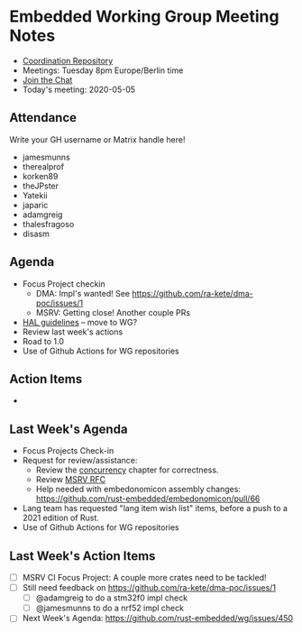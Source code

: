 # Embedded Working Group Meeting Notes

* [Coordination Repository]
* Meetings: Tuesday 8pm Europe/Berlin time
* [Join the Chat]
* Today's meeting: 2020-05-05

[Coordination Repository]: https://github.com/rust-embedded/wg
[Join the Chat]: https://riot.im/app/#/room/#rust-embedded:matrix.org
[Meeting Agenda]: #

## Attendance

Write your GH username or Matrix handle here!

* jamesmunns
* therealprof
* korken89
* theJPster
* Yatekii
* japaric
* adamgreig
* thalesfragoso
* disasm

## Agenda

* Focus Project checkin
    * DMA: Impl's wanted! See https://github.com/ra-kete/dma-poc/issues/1
    * MSRV: Getting close! Another couple PRs
* [HAL guidelines](https://github.com/jonas-schievink/hal-guidelines) – move to WG?
* Review last week's actions
* Road to 1.0
* Use of Github Actions for WG repositories

## Action Items

*

## Last Week's Agenda

* Focus Projects Check-in
* Request for review/assistance:
  * Review the [concurrency](https://github.com/rust-embedded/embedonomicon/pull/48) chapter for correctness.
  * Review [MSRV RFC](https://github.com/rust-embedded/wg/pull/449)
  * Help needed with embedonomicon assembly changes: https://github.com/rust-embedded/embedonomicon/pull/66
* Lang team has requested "lang item wish list" items, before a push to a 2021 edition of Rust.
* Use of Github Actions for WG repositories

## Last Week's Action Items

* [ ] MSRV CI Focus Project: A couple more crates need to be tackled!
* [ ] Still need feedback on https://github.com/ra-kete/dma-poc/issues/1
    * [ ] @adamgreig to do a stm32f0 impl check
    * [ ] @jamesmunns to do a nrf52 impl check

* [ ] Next Week's Agenda: https://github.com/rust-embedded/wg/issues/450
